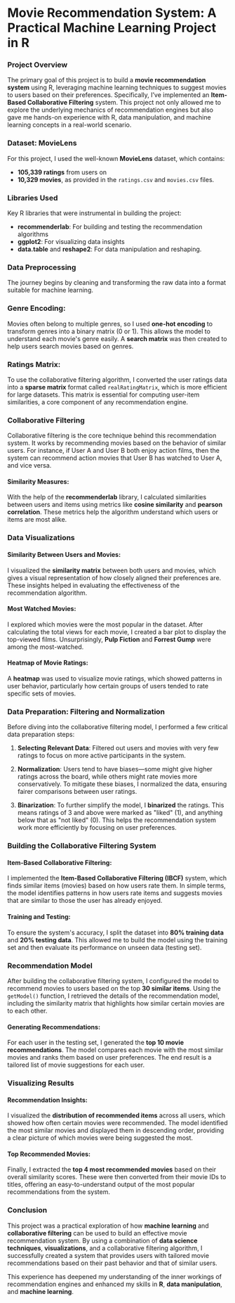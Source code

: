 # Movie Recommendation System: A Practical Machine Learning Project in R

### Project Overview
The primary goal of this project is to build a **movie recommendation system** using R, leveraging machine learning techniques to suggest movies to users based on their preferences. Specifically, I’ve implemented an **Item-Based Collaborative Filtering** system. This project not only allowed me to explore the underlying mechanics of recommendation engines but also gave me hands-on experience with R, data manipulation, and machine learning concepts in a real-world scenario.

### Dataset: MovieLens
For this project, I used the well-known **MovieLens** dataset, which contains:
- **105,339 ratings** from users on
- **10,329 movies**, as provided in the `ratings.csv` and `movies.csv` files.

### Libraries Used
Key R libraries that were instrumental in building the project:
- **recommenderlab**: For building and testing the recommendation algorithms
- **ggplot2**: For visualizing data insights
- **data.table** and **reshape2**: For data manipulation and reshaping.

### Data Preprocessing
The journey begins by cleaning and transforming the raw data into a format suitable for machine learning.

### Genre Encoding:
Movies often belong to multiple genres, so I used **one-hot encoding** to transform genres into a binary matrix (0 or 1). This allows the model to understand each movie's genre easily. A **search matrix** was then created to help users search movies based on genres.

### Ratings Matrix:
To use the collaborative filtering algorithm, I converted the user ratings data into a **sparse matrix** format called `realRatingMatrix`, which is more efficient for large datasets. This matrix is essential for computing user-item similarities, a core component of any recommendation engine.

### Collaborative Filtering
Collaborative filtering is the core technique behind this recommendation system. It works by recommending movies based on the behavior of similar users. For instance, if User A and User B both enjoy action films, then the system can recommend action movies that User B has watched to User A, and vice versa.

#### Similarity Measures:
With the help of the **recommenderlab** library, I calculated similarities between users and items using metrics like **cosine similarity** and **pearson correlation**. These metrics help the algorithm understand which users or items are most alike.

### Data Visualizations

#### Similarity Between Users and Movies:
I visualized the **similarity matrix** between both users and movies, which gives a visual representation of how closely aligned their preferences are. These insights helped in evaluating the effectiveness of the recommendation algorithm.

#### Most Watched Movies:
I explored which movies were the most popular in the dataset. After calculating the total views for each movie, I created a bar plot to display the top-viewed films. Unsurprisingly, **Pulp Fiction** and **Forrest Gump** were among the most-watched.

#### Heatmap of Movie Ratings:
A **heatmap** was used to visualize movie ratings, which showed patterns in user behavior, particularly how certain groups of users tended to rate specific sets of movies.

### Data Preparation: Filtering and Normalization
Before diving into the collaborative filtering model, I performed a few critical data preparation steps:

1. **Selecting Relevant Data**: Filtered out users and movies with very few ratings to focus on more active participants in the system.
   
2. **Normalization**: Users tend to have biases—some might give higher ratings across the board, while others might rate movies more conservatively. To mitigate these biases, I normalized the data, ensuring fairer comparisons between user ratings.

3. **Binarization**: To further simplify the model, I **binarized** the ratings. This means ratings of 3 and above were marked as "liked" (1), and anything below that as "not liked" (0). This helps the recommendation system work more efficiently by focusing on user preferences.

### Building the Collaborative Filtering System

#### Item-Based Collaborative Filtering:
I implemented the **Item-Based Collaborative Filtering (IBCF)** system, which finds similar items (movies) based on how users rate them. In simple terms, the model identifies patterns in how users rate items and suggests movies that are similar to those the user has already enjoyed.

#### Training and Testing:
To ensure the system's accuracy, I split the dataset into **80% training data** and **20% testing data**. This allowed me to build the model using the training set and then evaluate its performance on unseen data (testing set).

### Recommendation Model

After building the collaborative filtering system, I configured the model to recommend movies to users based on the top **30 similar items**. Using the `getModel()` function, I retrieved the details of the recommendation model, including the similarity matrix that highlights how similar certain movies are to each other.

#### Generating Recommendations:
For each user in the testing set, I generated the **top 10 movie recommendations**. The model compares each movie with the most similar movies and ranks them based on user preferences. The end result is a tailored list of movie suggestions for each user.

### Visualizing Results

#### Recommendation Insights:
I visualized the **distribution of recommended items** across all users, which showed how often certain movies were recommended. The model identified the most similar movies and displayed them in descending order, providing a clear picture of which movies were being suggested the most.

#### Top Recommended Movies:
Finally, I extracted the **top 4 most recommended movies** based on their overall similarity scores. These were then converted from their movie IDs to titles, offering an easy-to-understand output of the most popular recommendations from the system.

### Conclusion

This project was a practical exploration of how **machine learning** and **collaborative filtering** can be used to build an effective movie recommendation system. By using a combination of **data science techniques**, **visualizations**, and a collaborative filtering algorithm, I successfully created a system that provides users with tailored movie recommendations based on their past behavior and that of similar users.

This experience has deepened my understanding of the inner workings of recommendation engines and enhanced my skills in **R**, **data manipulation**, and **machine learning**.
